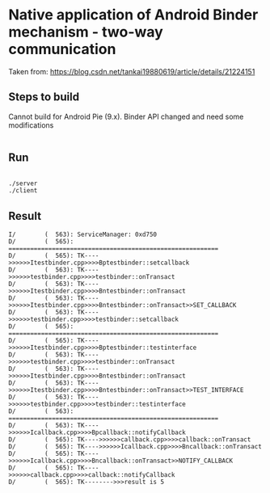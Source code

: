 # Native application of Android Binder mechanism - two-way communication

Taken from: <https://blog.csdn.net/tankai19880619/article/details/21224151>

## Steps to build

Cannot build for Android Pie (9.x). Binder API changed and need some modifications

```bash

```

## Run

```bash

./server
./client

```

## Result

```
I/        (  563): ServiceManager: 0xd750
D/        (  565): ==========================================================
D/        (  565): TK---->>>>>>Itestbinder.cpp>>>>Bptestbinder::setcallback
D/        (  563): TK---->>>>>>testbinder.cpp>>>>testbinder::onTransact
D/        (  563): TK---->>>>>>Itestbinder.cpp>>>>Bntestbinder::onTransact
D/        (  563): TK---->>>>>>Itestbinder.cpp>>>>Bntestbinder::onTransact>>SET_CALLBACK
D/        (  563): TK---->>>>>>testbinder.cpp>>>>testbinder::setcallback
D/        (  565): ==========================================================
D/        (  565): TK---->>>>>>Itestbinder.cpp>>>>Bptestbinder::testinterface
D/        (  563): TK---->>>>>>testbinder.cpp>>>>testbinder::onTransact
D/        (  563): TK---->>>>>>Itestbinder.cpp>>>>Bntestbinder::onTransact
D/        (  563): TK---->>>>>>Itestbinder.cpp>>>>Bntestbinder::onTransact>>TEST_INTERFACE
D/        (  563): TK---->>>>>>testbinder.cpp>>>>testbinder::testinterface
D/        (  563): ==========================================================
D/        (  563): TK---->>>>>>Icallback.cpp>>>>Bpcallback::notifyCallback
D/        (  565): TK---->>>>>>callback.cpp>>>>callback::onTransact
D/        (  565): TK---->>>>>>Icallback.cpp>>>>Bncallback::onTransact
D/        (  565): TK---->>>>>>Icallback.cpp>>>>Bncallback::onTransact>>NOTIFY_CALLBACK
D/        (  565): TK---->>>>>>callback.cpp>>>>callback::notifyCallback
D/        (  565): TK-------->>>result is 5
```
